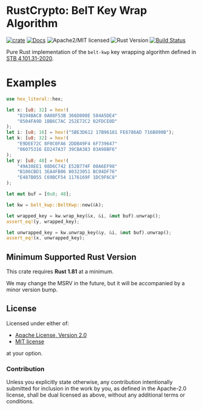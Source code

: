 # RustCrypto: BelT Key Wrap Algorithm

[![crate][crate-image]][crate-link]
[![Docs][docs-image]][docs-link]
![Apache2/MIT licensed][license-image]
![Rust Version][rustc-image]
[![Build Status][build-image]][build-link]

Pure Rust implementation of the `belt-kwp` key wrapping algorithm defined in [STB 4.101.31-2020].

[STB 4.101.31-2020]: https://apmi.bsu.by/assets/files/std/belt-spec371.pdf

# Examples

```rust
use hex_literal::hex;

let x: [u8; 32] = hex!(
    "B194BAC8 0A08F53B 366D008E 584A5DE4"
    "8504FA9D 1BB6C7AC 252E72C2 02FDCE0D"
);
let i: [u8; 16] = hex!("5BE3D612 17B96181 FE6786AD 716B890B");
let k: [u8; 32] = hex!(
    "E9DEE72C 8F0C0FA6 2DDB49F4 6F739647"
    "06075316 ED247A37 39CBA383 03A98BF6"
);
let y: [u8; 48] = hex!(
    "49A38EE1 08D6C742 E52B774F 00A6EF98"
    "B106CBD1 3EA4FB06 80323051 BC04DF76"
    "E487B055 C69BCF54 1176169F 1DC9F6C8"
);

let mut buf = [0u8; 48];

let kw = belt_kwp::BeltKwp::new(&k);

let wrapped_key = kw.wrap_key(&x, &i, &mut buf).unwrap();
assert_eq!(y, wrapped_key);

let unwrapped_key = kw.unwrap_key(&y, &i, &mut buf).unwrap();
assert_eq!(x, unwrapped_key);
```

## Minimum Supported Rust Version

This crate requires **Rust 1.81** at a minimum.

We may change the MSRV in the future, but it will be accompanied by a minor
version bump.

## License

Licensed under either of:

- [Apache License, Version 2.0](http://www.apache.org/licenses/LICENSE-2.0)
- [MIT license](http://opensource.org/licenses/MIT)

at your option.

### Contribution

Unless you explicitly state otherwise, any contribution intentionally submitted
for inclusion in the work by you, as defined in the Apache-2.0 license, shall be
dual licensed as above, without any additional terms or conditions.

[//]: # (badges)

[crate-image]: https://img.shields.io/crates/v/bel-kwp.svg
[crate-link]: https://crates.io/crates/belt-kwp
[docs-image]: https://docs.rs/belt-kwp/badge.svg
[docs-link]: https://docs.rs/belt-kwp/
[license-image]: https://img.shields.io/badge/license-Apache2.0/MIT-blue.svg
[rustc-image]: https://img.shields.io/badge/rustc-1.81+-blue.svg
[build-image]: https://github.com/RustCrypto/key-wraps/actions/workflows/belt-kwp.yml/badge.svg
[build-link]: https://github.com/RustCrypto/key-wraps/actions/workflows/belt-kwp.yml
